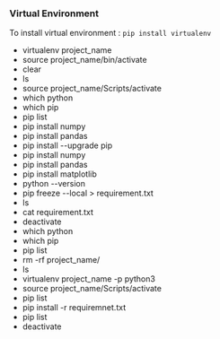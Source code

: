 ### Virtual Environment

To install virtual environment : ``pip install virtualenv``

- virtualenv project_name
- source project_name/bin/activate
- clear
- ls
- source project_name/Scripts/activate
- which python
- which pip
- pip list
- pip install numpy
- pip install pandas
- pip install --upgrade pip
- pip install numpy
- pip install pandas
- pip install matplotlib
- python --version
- pip freeze --local > requirement.txt
- ls
- cat requirement.txt
- deactivate
- which python
- which pip
- pip list
- rm -rf project_name/
- ls
- virtualenv project_name -p python3
- source project_name/Scripts/activate
- pip list
- pip install -r requiremnet.txt
- pip list
- deactivate